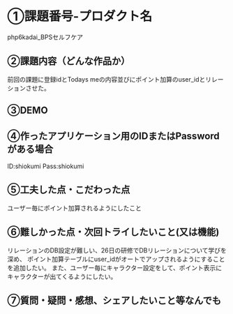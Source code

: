 # ①課題番号-プロダクト名
php6kadai_BPSセルフケア

## ②課題内容（どんな作品か）
前回の課題に登録idとTodays meの内容並びにポイント加算のuser_idとリレーションさせた。

## ③DEMO

## ④作ったアプリケーション用のIDまたはPasswordがある場合
ID:shiokumi Pass:shiokumi

## ⑤工夫した点・こだわった点
ユーザー毎にポイント加算されるようにしたこと

## ⑥難しかった点・次回トライしたいこと(又は機能)
リレーションのDB設定が難しい、26日の研修でDBリレーションについて学びを深め、
ポイント加算テーブルにuser_idがオートでアップされるようにすることを追加したい。
また、ユーザー毎にキャラクター設定をして、ポイント表示にキャラクターが出てくるようにしたい。

## ⑦質問・疑問・感想、シェアしたいこと等なんでも

